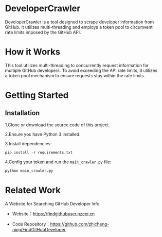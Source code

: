 # DeveloperCrawler
DeveloperCrawler is a tool designed to scrape developer information from GitHub. It utilizes multi-threading and employs a token pool to circumvent rate limits imposed by the GitHub API.

# How it Works
This tool utilizes multi-threading to concurrently request information for multiple GitHub developers. To avoid exceeding the API rate limits, it utilizes a token pool mechanism to ensure requests stay within the rate limits.

# Getting Started

## Installation
1.Clone or download the source code of this project.

2.Ensure you have Python 3 installed.

3.Install dependencies:
~~~python
pip install -r requirements.txt
~~~

4.Config your token and run the `main_crawler.py` file:
~~~python
python main_crawler.py
~~~

# Related Work
A Website for Searching GitHub Developer Info.

- Website：https://findgithubuser.nzcer.cn

- Code Repository：https://github.com/zhicheng-ning/FindGitHubDeveloper
